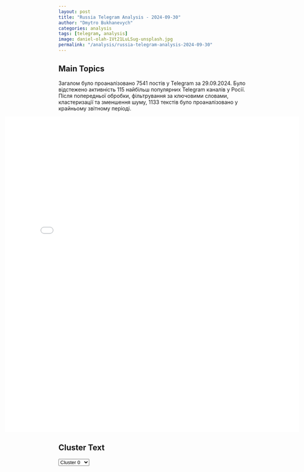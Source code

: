 ```yaml
---
layout: post
title: "Russia Telegram Analysis - 2024-09-30"
author: "Dmytro Bukhanevych"
categories: analysis
tags: [telegram, analysis]
image: daniel-olah-1Vt21LuLSug-unsplash.jpg
permalink: "/analysis/russia-telegram-analysis-2024-09-30"
---
```


<style>
    /* Adjusting iframe-container styles */
    .wide-iframe-container {
        width: calc(100% + 30vw);  /* Extending the width */
        margin-left: -15vw;       /* Negative margin to push to the left */
        overflow: hidden;         /* In case the iframe content spills over */
    }

    .wide-iframe-container iframe {
        width: 100%;  /* Making the iframe take the full width of its container */
        border: none; /* Removing any borders from the iframe */
    }

    /* Toggle mechanism */
    .hidden {
        display: none;
    }
    
    .show-content-target:checked + .show-content {
        display: block;
    }
</style>

<h2>Main Topics</h2>
<p>Загалом було проаналізовано 7541 постів у Telegram за 29.09.2024. Було відстежено активність 115 найбільш популярних Telegram каналів у Росії. Після попередньої обробки, фільтрування за ключовими словами, кластеризації та зменшення шуму, 1133 текстів було проаналізовано у крайньому звітному періоді.</p>
<!-- Embedding Main Plotly Visualization -->
<div class="wide-iframe-container">
    <iframe src="{{site.baseurl}}/visualizations/2024-09-30/fig_topics_time.html" height="850"></iframe>
</div>


<h2>Cluster Text</h2>

<!-- Dropdown to select a cluster -->
<select id="clusterSelector" onchange="displayClusterText()">
<option value="0">Cluster 0</option><option value="1">Cluster 1</option><option value="2">Cluster 2</option><option value="3">Cluster 3</option><option value="4">Cluster 4</option><option value="5">Cluster 5</option><option value="6">Cluster 6</option><option value="7">Cluster 7</option><option value="8">Cluster 8</option><option value="9">Cluster 9</option><option value="10">Cluster 10</option><option value="11">Cluster 11</option><option value="12">Cluster 12</option><option value="13">Cluster 13</option><option value="14">Cluster 14</option><option value="15">Cluster 15</option>
</select>

<!-- Display area for the selected cluster's text -->
<div id="clusterTextDisplay" class="hidden"></div>

<script type="text/javascript">
    var clusterDetails = {"0": "<b>Total Posts:</b> 26<br><b>Date:</b> 2024-09-29 13:37:34+00:00<br><b>Author:</b> tass_agency<br><b>Link:</b> https://t.me/s/tass_agency/275967<br><b>Subscribers:</b> 469327<br><b>Text:</b> \u0422\u0435\u043a\u0441\u0442: \u2757\ufe0f\u0410\u0440\u043c\u0438\u044f \u0418\u0437\u0440\u0430\u0438\u043b\u044f \u0437\u0430\u044f\u0432\u0438\u043b\u0430 \u043e \u043b\u0438\u043a\u0432\u0438\u0434\u0430\u0446\u0438\u0438 \u0432 \u041b\u0438\u0432\u0430\u043d\u0435 \u043e\u0434\u043d\u043e\u0433\u043e \u0438\u0437 \u043b\u0438\u0434\u0435\u0440\u043e\u0432 \"\u0425\u0435\u0437\u0431\u043e\u043b\u043b\u0430\u0445\" \u041d\u0430\u0431\u0438\u043b\u044f \u041a\u0430\u0443\u043a\u0430.", "1": "<b>Total Posts:</b> 75<br><b>Date:</b> 2024-09-29 04:20:50+00:00<br><b>Author:</b> ejdailyru<br><b>Link:</b> https://t.me/s/ejdailyru/269516<br><b>Subscribers:</b> 553701<br><b>Text:</b> \u0422\u0435\u043a\u0441\u0442: \u041f\u0412\u041e \u0443\u043d\u0438\u0447\u0442\u043e\u0436\u0438\u043b\u0430 \u0438 \u043f\u0435\u0440\u0435\u0445\u0432\u0430\u0442\u0438\u043b\u0430 \u043d\u043e\u0447\u044c\u044e 125 \u0443\u043a\u0440\u0430\u0438\u043d\u0441\u043a\u0438\u0445 \u0431\u0435\u0441\u043f\u0438\u043b\u043e\u0442\u043d\u0438\u043a\u043e\u0432, \u0441\u043e\u043e\u0431\u0449\u0430\u0435\u0442 \u041c\u0438\u043d\u043e\u0431\u043e\u0440\u043e\u043d\u044b \u0420\u0424.67 \u0411\u041f\u041b\u0410 \u043f\u0435\u0440\u0435\u0445\u0432\u0430\u0447\u0435\u043d\u044b \u0438 \u0443\u043d\u0438\u0447\u0442\u043e\u0436\u0435\u043d\u044b \u043d\u0430\u0434 \u0442\u0435\u0440\u0440\u0438\u0442\u043e\u0440\u0438\u0435\u0439 \u0412\u043e\u043b\u0433\u043e\u0433\u0440\u0430\u0434\u0441\u043a\u043e\u0439 \u043e\u0431\u043b\u0430\u0441\u0442\u0438, 17 \u2013 \u043d\u0430\u0434 \u0442\u0435\u0440\u0440\u0438\u0442\u043e\u0440\u0438\u0435\u0439 \u0411\u0435\u043b\u0433\u043e\u0440\u043e\u0434\u0441\u043a\u043e\u0439, 17 \u2013 \u043d\u0430\u0434 \u0442\u0435\u0440\u0440\u0438\u0442\u043e\u0440\u0438\u0435\u0439 \u0412\u043e\u0440\u043e\u043d\u0435\u0436\u0441\u043a\u043e\u0439, 18 \u2013 \u043d\u0430\u0434 \u0442\u0435\u0440\u0440\u0438\u0442\u043e\u0440\u0438\u0435\u0439 \u0420\u043e\u0441\u0442\u043e\u0432\u0441\u043a\u043e\u0439 \u043e\u0431\u043b\u0430\u0441\u0442\u0438, \u043f\u043e \u043e\u0434\u043d\u043e\u043c\u0443 \u043d\u0430\u0434 \u0442\u0435\u0440\u0440\u0438\u0442\u043e\u0440\u0438\u044f\u043c\u0438 \u0411\u0440\u044f\u043d\u0441\u043a\u043e\u0439 \u0438 \u041a\u0443\u0440\u0441\u043a\u043e\u0439 \u043e\u0431\u043b\u0430\u0441\u0442\u0435\u0439 \u0438 \u041a\u0440\u0430\u0441\u043d\u043e\u0434\u0430\u0440\u0441\u043a\u043e\u0433\u043e \u043a\u0440\u0430\u044f, 3 \u0411\u041f\u041b\u0410 \u043d\u0430\u0434 \u0430\u043a\u0432\u0430\u0442\u043e\u0440\u0438\u0435\u0439 \u0410\u0437\u043e\u0432\u0441\u043a\u043e\u0433\u043e \u043c\u043e\u0440\u044f. @ejdailyru", "2": "<b>Total Posts:</b> 403<br><b>Date:</b> 2024-09-29 11:59:01+00:00<br><b>Author:</b> rlz_the_kraken<br><b>Link:</b> https://t.me/s/rlz_the_kraken/71148<br><b>Subscribers:</b> 380480<br><b>Text:</b> \u0422\u0435\u043a\u0441\u0442: \ud83d\udd3a \"\u0424\u0430\u043a\u0442\u0438\u0447\u0435\u0441\u043a\u0438, \u043d\u0430\u0448\u0438 \u043a\u0430\u0437\u0430\u043a\u0438 \u043d\u0430\u0445\u043e\u0434\u044f\u0442\u0441\u044f \u0432 \u043e\u043a\u0440\u0443\u0436\u0435\u043d\u0438\u0438\" - \u0443\u043a\u0440\u0430\u0438\u043d\u0441\u043a\u0438\u0439 \u0431\u043e\u0435\u0432\u0438\u043a \u041c\u0443\u0447\u043d\u043e\u0439 \u0441\u043e\u043e\u0431\u0449\u0430\u0435\u0442, \u0447\u0442\u043e \u0438\u0437 \u0423\u0433\u043b\u0435\u0434\u0430\u0440\u0430 \u0431\u0430\u043d\u0434\u0435\u0440\u043e\u0432\u0446\u044b \u043d\u0435 \u0432\u044b\u0431\u0435\u0440\u0443\u0442\u0441\u044f.\u2796 \u041f\u043e \u0435\u0433\u043e \u0441\u043b\u043e\u0432\u0430\u043c, \u0440\u0443\u0441\u0441\u043a\u0438\u0435 \u0432\u043e\u0439\u0441\u043a\u0430 \u0432\u0437\u044f\u043b\u0438 \u0433\u043e\u0440\u043e\u0434 \u0432 \u043f\u043e\u043b\u0443\u043e\u043a\u0440\u0443\u0436\u0435\u043d\u0438\u0435 \u0438 \u043d\u0430\u043c\u0435\u0440\u0435\u043d\u043d\u043e \u043d\u0435 \u043f\u0435\u0440\u0435\u043a\u0440\u044b\u0432\u0430\u044e\u0442 \u043f\u043e\u0441\u043b\u0435\u0434\u043d\u044e\u044e \u0434\u043e\u0440\u043e\u0433\u0443 (\u043a\u043e\u0442\u043e\u0440\u0430\u044f \u0443\u0436\u0435 \u043d\u0430\u0445\u043e\u0434\u0438\u0442\u0441\u044f \u043f\u043e\u0434 \u043e\u0433\u043d\u0435\u0432\u044b\u043c \u043a\u043e\u043d\u0442\u0440\u043e\u043b\u0435\u043c \u0412\u0421 \u0420\u0424), \u043d\u0430\u043f\u0440\u0430\u0432\u043b\u044f\u044f\u0441\u044c \u043a \u0411\u043e\u0433\u043e\u044f\u0432\u043b\u0435\u043d\u043a\u0435. \u2796 \u0415\u0441\u043b\u0438 \u0443\u0434\u0430\u0441\u0442\u0441\u044f \u0432\u0437\u044f\u0442\u044c \u0411\u043e\u0433\u043e\u044f\u0432\u043b\u0435\u043d\u043a\u0443, \u044d\u0442\u043e \u0441\u043e\u0437\u0434\u0430\u0441\u0442 \u043f\u0440\u043e\u0431\u043b\u0435\u043c\u044b \u0432\u0441\u0435\u043c\u0443 \u041a\u0443\u0440\u0430\u0445\u043e\u0432\u0441\u043a\u043e\u043c\u0443 \u0444\u0440\u043e\u043d\u0442\u0443 \u0412\u0421\u0423.\ud83d\udd3a \u041a\u043e\u043c\u0430\u043d\u0434\u043e\u0432\u0430\u043d\u0438\u0435 \u0412\u0421\u0423 \u0441\u043d\u044f\u043b\u043e \u043a\u043e\u043c\u0431\u0440\u0438\u0433\u0430 72-\u0439 \u0431\u0440\u0438\u0433\u0430\u0434\u044b, \u043e\u0431\u043e\u0440\u043e\u043d\u044f\u0432\u0448\u0435\u0439 \u0423\u0433\u043b\u0435\u0434\u0430\u0440.\u041d\u0430\u0432\u0435\u0440\u043d\u043e\u0435, \u043d\u0435 \u043f\u043e\u043d\u044f\u043b \u0433\u0435\u043d\u0438\u0430\u043b\u044c\u043d\u043e\u0433\u043e \u043f\u043b\u0430\u043d\u0430 \u0417\u0435\u043b\u0435\u043d\u0441\u043a\u043e\u0433\u043e \"\u0441\u0442\u043e\u044f\u0442\u044c \u0434\u043e \u043f\u043e\u0441\u043b\u0435\u0434\u043d\u0435\u0433\u043e \u0443\u043a\u0440\u0430\u0438\u043d\u0446\u0430\".\ud83d\udd3a \u041f\u043e \u043c\u043d\u0435\u043d\u0438\u044e \u0440\u0430\u0437\u043b\u0438\u0447\u043d\u044b\u0445 \u0438\u0441\u0442\u043e\u0447\u043d\u0438\u043a\u043e\u0432, \u0432 \u0431\u043b\u0438\u0436\u0430\u0439\u0448\u0435\u0435 \u0432\u0440\u0435\u043c\u044f \u0443\u0433\u043b\u0435\u0434\u0430\u0440\u0441\u043a\u043e\u043c\u0443 \u0433\u0430\u0440\u043d\u0438\u0437\u043e\u043d\u0443 \u0434\u043e\u043b\u0436\u043d\u043e \u043f\u043e\u0441\u043b\u0435\u0434\u043e\u0432\u0430\u0442\u044c \u043f\u0440\u0435\u0434\u043b\u043e\u0436\u0435\u043d\u0438\u0435 \u0441\u043b\u043e\u0436\u0438\u0442\u044c \u043e\u0440\u0443\u0436\u0438\u0435. \u041e\u0441\u0432\u043e\u0431\u043e\u0436\u0434\u0435\u043d\u0438\u0435 \u0433\u043e\u0440\u043e\u0434\u0430 - \u043b\u0438\u0448\u044c \u0432\u043e\u043f\u0440\u043e\u0441 \u0432\u0440\u0435\u043c\u0435\u043d\u0438, \u0430 \u0435\u0434\u0438\u043d\u0441\u0442\u0432\u0435\u043d\u043d\u044b\u043c \u043f\u0443\u0442\u0451\u043c \u043a \u0441\u043f\u0430\u0441\u0435\u043d\u0438\u044e \u0436\u0438\u0437\u043d\u0435\u0439 \u0443\u043a\u0440\u0430\u0438\u043d\u0441\u043a\u0438\u0445 \u0431\u043e\u0435\u0432\u0438\u043a\u043e\u0432 \u043c\u043e\u0436\u0435\u0442 \u0431\u044b\u0442\u044c \u0442\u043e\u043b\u044c\u043a\u043e \u043f\u043b\u0435\u043d.\u041a\u0440\u0430\u043a\u0435\u043d \u0441\u043b\u0435\u0434\u0438\u0442 \u0437\u0430 \u0445\u043e\u0434\u043e\u043c \u0421\u0412\u041e! \u041f\u043e\u0434\u043f\u0438\u0441\u044b\u0432\u0430\u0439\u0441\u044f!", "3": "<b>Total Posts:</b> 27<br><b>Date:</b> 2024-09-29 15:43:37+00:00<br><b>Author:</b> kontext_channel<br><b>Link:</b> https://t.me/s/kontext_channel/42205<br><b>Subscribers:</b> 926566<br><b>Text:</b> \u0422\u0435\u043a\u0441\u0442: \u0418\u0437\u0440\u0430\u0438\u043b\u044c \u043d\u0430\u043d\u0435\u0441 \u0443\u0434\u0430\u0440\u044b \u043f\u043e \u043d\u0435\u0444\u0442\u044f\u043d\u044b\u043c \u0440\u0435\u0437\u0435\u0440\u0432\u0443\u0430\u0440\u0430\u043c \u0432 \u0419\u0435\u043c\u0435\u043d\u0435\u0410\u0440\u043c\u0438\u044f \u043e\u0431\u043e\u0440\u043e\u043d\u044b \u0418\u0437\u0440\u0430\u0438\u043b\u044f \u043f\u043e\u0434\u0442\u0432\u0435\u0440\u0434\u0438\u043b\u0430, \u0447\u0442\u043e \u043d\u0430\u043d\u0435\u0441\u043b\u0430 \u0430\u0432\u0438\u0430\u0443\u0434\u0430\u0440\u044b \u043f\u043e \u043f\u043e\u0437\u0438\u0446\u0438\u044f\u043c \u0445\u0443\u0441\u0438\u0442\u043e\u0432 \u0432 \u0440\u0430\u0439\u043e\u043d\u0435 \u0433\u043e\u0440\u043e\u0434\u0430 \u0425\u043e\u0434\u0435\u0439\u0434\u0430 \u0438 \u043f\u043e\u0440\u0442\u0430 \u0420\u0430\u0441-\u0418\u0441\u0441\u0430 \u043d\u0430 \u0437\u0430\u043f\u0430\u0434\u0435 \u0419\u0435\u043c\u0435\u043d\u0430. \u0412 \u0430\u0442\u0430\u043a\u0435, \u043f\u043e \u0434\u0430\u043d\u043d\u044b\u043c \u0426\u0410\u0425\u0410\u041b, \u0443\u0447\u0430\u0441\u0442\u0432\u043e\u0432\u0430\u043b\u0438 \u0434\u0435\u0441\u044f\u0442\u043a\u0438 \u0441\u0430\u043c\u043e\u043b\u0435\u0442\u043e\u0432 \u0412\u0412\u0421 \u0418\u0437\u0440\u0430\u0438\u043b\u044f, \u0432\u043a\u043b\u044e\u0447\u0430\u044f \u0438\u0441\u0442\u0440\u0435\u0431\u0438\u0442\u0435\u043b\u0438. \u041f\u043e\u0434 \u0443\u0434\u0430\u0440 \u043f\u043e\u043f\u0430\u043b\u0438 \u044d\u043b\u0435\u043a\u0442\u0440\u043e\u0441\u0442\u0430\u043d\u0446\u0438\u0438 \u0438 \u043f\u043e\u0440\u0442, \u0447\u0435\u0440\u0435\u0437 \u043a\u043e\u0442\u043e\u0440\u044b\u0439 \u0445\u0443\u0441\u0438\u0442\u044b, \u043a\u0430\u043a \u0441\u043e\u043e\u0431\u0449\u0430\u044e\u0442 \u0438\u0437\u0440\u0430\u0438\u043b\u044c\u0441\u043a\u0438\u0435 \u0432\u043e\u0435\u043d\u043d\u044b\u0435, \u043f\u0435\u0440\u0435\u043f\u0440\u0430\u0432\u043b\u044f\u044e\u0442 \u0432 \u0440\u0435\u0433\u0438\u043e\u043d \u0438\u0440\u0430\u043d\u0441\u043a\u043e\u0435 \u043e\u0440\u0443\u0436\u0438\u0435 \u0438 \u0434\u0440\u0443\u0433\u0438\u0435 \u043f\u0440\u0435\u0434\u043c\u0435\u0442\u044b \u0432\u043e\u0435\u043d\u043d\u043e\u0433\u043e \u043d\u0430\u0437\u043d\u0430\u0447\u0435\u043d\u0438\u044f, \u0432\u043a\u043b\u044e\u0447\u0430\u044f \u043d\u0435\u0444\u0442\u044c. \u041f\u043e \u0434\u0430\u043d\u043d\u044b\u043c Al Jazeera, \u0432 \u0440\u0435\u0437\u0443\u043b\u044c\u0442\u0430\u0442\u0435 \u0443\u0434\u0430\u0440\u043e\u0432 \u0437\u0430\u0433\u043e\u0440\u0435\u043b\u0441\u044f \u043e\u0434\u0438\u043d \u0438\u0437 \u043d\u0435\u0444\u0442\u044f\u043d\u044b\u0445 \u0440\u0435\u0437\u0435\u0440\u0432\u0443\u0430\u0440\u043e\u0432 \u0432 \u043f\u043e\u0440\u0442\u043e\u0432\u043e\u043c \u0442\u0435\u0440\u043c\u0438\u043d\u0430\u043b\u0435. \u0412 \u0426\u0410\u0425\u0410\u041b \u043e\u0442\u043c\u0435\u0442\u0438\u043b\u0438, \u0447\u0442\u043e \u0443\u0434\u0430\u0440\u044b \u0431\u044b\u043b\u0438 \u043d\u0430\u043d\u0435\u0441\u0435\u043d\u044b \u0432 \u043e\u0442\u0432\u0435\u0442 \u043d\u0430 \u043d\u0435\u0434\u0430\u0432\u043d\u0438\u0435 \u0430\u0442\u0430\u043a\u0438 \u0445\u0443\u0441\u0438\u0442\u043e\u0432 \u0441 \u043f\u0440\u0438\u043c\u0435\u043d\u0435\u043d\u0438\u0435\u043c \u0431\u0430\u043b\u043b\u0438\u0441\u0442\u0438\u0447\u0435\u0441\u043a\u0438\u0445 \u0440\u0430\u043a\u0435\u0442 \u043f\u043e \u0442\u0435\u0440\u0440\u0438\u0442\u043e\u0440\u0438\u0438 \u0418\u0437\u0440\u0430\u0438\u043b\u044f. \ud83d\udccc\ud83d\udccc \u041d\u0430\u043a\u0430\u043d\u0443\u043d\u0435 \u0445\u0443\u0441\u0438\u0442\u044b \u0437\u0430\u044f\u0432\u0438\u043b\u0438, \u0447\u0442\u043e \u043f\u0440\u043e\u0432\u0435\u043b\u0438 \u00ab\u043e\u043f\u0435\u0440\u0430\u0446\u0438\u044e, \u043d\u0430\u0446\u0435\u043b\u0435\u043d\u043d\u0443\u044e\u00bb \u043d\u0430 \u0430\u044d\u0440\u043e\u043f\u043e\u0440\u0442 \u0411\u0435\u043d-\u0413\u0443\u0440\u0438\u043e\u043d \u0432 \u0422\u0435\u043b\u044c-\u0410\u0432\u0438\u0432\u0435 \u0432\u043e \u0432\u0440\u0435\u043c\u044f \u043f\u0440\u0438\u0431\u044b\u0442\u0438\u044f \u043f\u0440\u0435\u043c\u044c\u0435\u0440-\u043c\u0438\u043d\u0438\u0441\u0442\u0440\u0430 \u0418\u0437\u0440\u0430\u0438\u043b\u044f \u0411\u0438\u043d\u044c\u044f\u043c\u0438\u043d\u0430 \u041d\u0435\u0442\u0430\u043d\u044c\u044f\u0445\u0443. \u041f\u043e\u0437\u0436\u0435 \u0432 \u0426\u0410\u0425\u0410\u041b \u0441\u043e\u043e\u0431\u0449\u0438\u043b\u0438, \u0447\u0442\u043e \u0438\u0437\u0440\u0430\u0438\u043b\u044c\u0441\u043a\u0430\u044f \u0441\u0438\u0441\u0442\u0435\u043c\u0430 \u041f\u0412\u041e \u043f\u0435\u0440\u0435\u0445\u0432\u0430\u0442\u0438\u043b\u0430 \u0432\u044b\u043f\u0443\u0449\u0435\u043d\u043d\u0443\u044e \u0438\u0437 \u0419\u0435\u043c\u0435\u043d\u0430 \u0440\u0430\u043a\u0435\u0442\u0443", "4": "<b>Total Posts:</b> 28<br><b>Date:</b> 2024-09-29 07:34:20+00:00<br><b>Author:</b> tass_agency<br><b>Link:</b> https://t.me/s/tass_agency/275920<br><b>Subscribers:</b> 469327<br><b>Text:</b> \u0422\u0435\u043a\u0441\u0442: \u2757\ufe0f\u041f\u043e\u0436\u0430\u0440\u044b \u0432 \u0412\u043e\u0440\u043e\u043d\u0435\u0436\u0435 \u0438 \u0437\u0430 \u043f\u0440\u0435\u0434\u0435\u043b\u0430\u043c\u0438 \u0433\u043e\u0440\u043e\u0434\u0430, \u0432\u043e\u0437\u043d\u0438\u043a\u0448\u0438\u0435 \u0438\u0437-\u0437\u0430 \u0430\u0442\u0430\u043a\u0438 \u0411\u041f\u041b\u0410, \u043f\u043e\u0442\u0443\u0448\u0435\u043d\u044b, \u0441\u043e\u043e\u0431\u0449\u0438\u043b\u0438 \u0422\u0410\u0421\u0421 \u0432 \u0413\u0423 \u041c\u0427\u0421 \u043f\u043e \u0440\u0435\u0433\u0438\u043e\u043d\u0443.", "5": "<b>Total Posts:</b> 71<br><b>Date:</b> 2024-09-29 01:41:09+00:00<br><b>Author:</b> solovievlive<br><b>Link:</b> https://t.me/s/SolovievLive/284923<br><b>Subscribers:</b> 1331170<br><b>Text:</b> \u0422\u0435\u043a\u0441\u0442: \u2757\ufe0f \u041d\u0435\u0441\u043a\u043e\u043b\u044c\u043a\u043e \u043f\u043e\u0434\u0430\u0432\u043b\u0435\u043d\u043d\u044b\u0445 \u0438 \u0441\u0431\u0438\u0442\u044b\u0445 \u0443\u043a\u0440\u0430\u0438\u043d\u0441\u043a\u0438\u0445 \u0431\u0435\u0441\u043f\u0438\u043b\u043e\u0442\u043d\u0438\u043a\u043e\u0432 \u0443\u043f\u0430\u043b\u043e \u0432 \u0412\u043e\u0440\u043e\u043d\u0435\u0436\u0435 \u0438 \u043f\u0440\u0438\u0433\u043e\u0440\u043e\u0434\u0430\u0445, \u043f\u0440\u0435\u0434\u0432\u0430\u0440\u0438\u0442\u0435\u043b\u044c\u043d\u043e, \u043f\u043e\u0441\u0442\u0440\u0430\u0434\u0430\u0432\u0448\u0438\u0445 \u043d\u0435\u0442, \u0437\u0430\u044f\u0432\u0438\u043b \u0433\u0443\u0431\u0435\u0440\u043d\u0430\u0442\u043e\u0440 \u0440\u0435\u0433\u0438\u043e\u043d\u0430.\u0412 \u0440\u0435\u0437\u0443\u043b\u044c\u0442\u0430\u0442\u0435 \u043f\u0430\u0434\u0435\u043d\u0438\u044f \u043e\u0434\u043d\u043e\u0433\u043e \u0438\u0437 \u0411\u041f\u041b\u0410 \u043d\u0430 \u041c\u043e\u0441\u043a\u043e\u0432\u0441\u043a\u043e\u043c \u043f\u0440\u043e\u0441\u043f\u0435\u043a\u0442\u0435 \u0437\u0430\u0433\u043e\u0440\u0435\u043b\u0441\u044f \u0436\u0438\u043b\u043e\u0439 \u043a\u043e\u043c\u043f\u043b\u0435\u043a\u0441. \u041f\u043e\u0436\u0430\u0440 \u0443\u0436\u0435 \u043b\u043e\u043a\u0430\u043b\u0438\u0437\u043e\u0432\u0430\u043d. \u0422\u0430\u043a\u0436\u0435 \u0437\u0430\u0444\u0438\u043a\u0441\u0438\u0440\u043e\u0432\u0430\u043d\u043e \u0432\u043e\u0437\u0433\u043e\u0440\u0430\u043d\u0438\u0435 \u0432 \u0436\u0438\u043b\u043e\u0439 \u0437\u0430\u0441\u0442\u0440\u043e\u0439\u043a\u0435 \u043d\u0430 \u043b\u0435\u0432\u043e\u043c \u0431\u0435\u0440\u0435\u0433\u0443 \u0433\u043e\u0440\u043e\u0434\u0430. \u0415\u0449\u0451 \u043d\u0435\u0441\u043a\u043e\u043b\u044c\u043a\u043e \u0411\u041f\u041b\u0410 \u0433\u043e\u0440\u044f\u0442 \u043d\u0430 \u0437\u0435\u043c\u043b\u0435 \u043d\u0430 \u043e\u043a\u0440\u0430\u0438\u043d\u0430\u0445 \u0412\u043e\u0440\u043e\u043d\u0435\u0436\u0430 \u0438 \u0437\u0430 \u0435\u0433\u043e \u043f\u0440\u0435\u0434\u0435\u043b\u0430\u043c\u0438. \u041f\u043e \u043f\u0440\u0435\u0434\u0432\u0430\u0440\u0438\u0442\u0435\u043b\u044c\u043d\u043e\u0439 \u0438\u043d\u0444\u043e\u0440\u043c\u0430\u0446\u0438\u0438, \u043f\u043e\u0432\u0440\u0435\u0436\u0434\u0435\u043d\u0430 \u043a\u0440\u044b\u0448\u0430 \u043e\u0434\u043d\u043e\u0433\u043e \u0434\u043e\u043c\u0430.", "6": "<b>Total Posts:</b> 112<br><b>Date:</b> 2024-09-29 21:55:06+00:00<br><b>Author:</b> ukraina_ru<br><b>Link:</b> https://t.me/s/ukraina_ru/218502<br><b>Subscribers:</b> 469125<br><b>Text:</b> \u0422\u0435\u043a\u0441\u0442: \ud83c\uddf7\ud83c\uddfa\ud83c\uddfa\ud83c\udde6 \u0425\u0440\u043e\u043d\u0438\u043a\u0430 \u0441\u043f\u0435\u0446\u0438\u0430\u043b\u044c\u043d\u043e\u0439 \u0432\u043e\u0435\u043d\u043d\u043e\u0439 \u043e\u043f\u0435\u0440\u0430\u0446\u0438\u0438\u0437\u0430 28-29 \u0441\u0435\u043d\u0442\u044f\u0431\u0440\u044f 2024 \u0433\u043e\u0434\u0430\u0420\u043e\u0441\u0441\u0438\u0439\u0441\u043a\u0438\u0435 \u0432\u043e\u0439\u0441\u043a\u0430 \u043f\u043e\u0440\u0430\u0437\u0438\u043b\u0438 \u0438\u043d\u0444\u0440\u0430\u0441\u0442\u0440\u0443\u043a\u0442\u0443\u0440\u0443 \u0412\u0421\u0423 \u0432 \u043d\u0435\u0441\u043a\u043e\u043b\u044c\u043a\u0438\u0445 \u0440\u0435\u0433\u0438\u043e\u043d\u0430\u0445 \u0442.\u043d. \u0423\u043a\u0440\u0430\u0438\u043d\u044b \u0438 \u043d\u0430 \u043e\u043a\u043a\u0443\u043f\u0438\u0440\u043e\u0432\u0430\u043d\u043d\u044b\u0445 \u0442\u0435\u0440\u0440\u0438\u0442\u043e\u0440\u0438\u044f\u0445 \u0420\u043e\u0441\u0441\u0438\u0438. \u0412 \u0417\u0430\u043f\u043e\u0440\u043e\u0436\u044c\u0435 \u043f\u043e\u0434 \u0443\u0434\u0430\u0440 \u0432\u043d\u043e\u0432\u044c \u043f\u043e\u043f\u0430\u043b\u043e \u043f\u0440\u0435\u0434\u043f\u0440\u0438\u044f\u0442\u0438\u0435 \u00ab\u041c\u043e\u0442\u043e\u0440 \u0421\u0438\u0447\u00bb. \u0423\u043a\u0440\u0430\u0438\u043d\u0441\u043a\u0438\u0435 \u0444\u043e\u0440\u043c\u0438\u0440\u043e\u0432\u0430\u043d\u0438\u044f \u043e\u0441\u0443\u0449\u0435\u0441\u0442\u0432\u0438\u043b\u0438 \u043c\u0430\u0441\u0441\u0438\u0440\u043e\u0432\u0430\u043d\u043d\u044b\u0439 \u043d\u0430\u043b\u0435\u0442 \u0411\u041b\u0410, \u0437\u0430\u0442\u0440\u043e\u043d\u0443\u0432\u0448\u0438\u0439 \u0441\u0435\u043c\u044c \u0440\u043e\u0441\u0441\u0438\u0439\u0441\u043a\u0438\u0445 \u0440\u0435\u0433\u0438\u043e\u043d\u043e\u0432. \u0421\u0440\u0435\u0434\u0441\u0442\u0432\u0430 \u041f\u0412\u041e \u043f\u0435\u0440\u0435\u0445\u0432\u0430\u0442\u0438\u043b\u0438 125 \u0431\u0435\u0441\u043f\u0438\u043b\u043e\u0442\u043d\u0438\u043a\u043e\u0432, \u043e\u0431\u043e\u0448\u043b\u043e\u0441\u044c \u0431\u0435\u0437 \u043f\u043e\u0441\u0442\u0440\u0430\u0434\u0430\u0432\u0448\u0438\u0445. \u041d\u0430 \u041a\u0443\u0440\u0441\u043a\u043e\u043c \u043d\u0430\u043f\u0440\u0430\u0432\u043b\u0435\u043d\u0438\u0438 \u0443\u043a\u0440\u0430\u0438\u043d\u0441\u043a\u0438\u0435 \u0444\u043e\u0440\u043c\u0438\u0440\u043e\u0432\u0430\u043d\u0438\u044f \u043d\u0435 \u043e\u0441\u0442\u0430\u0432\u043b\u044f\u044e\u0442 \u043f\u043e\u043f\u044b\u0442\u043e\u043a \u0432\u044b\u0431\u0438\u0442\u044c \u0412\u0421 \u0420\u0424 \u0438\u0437 \u0412\u0435\u0441\u0435\u043b\u043e\u0433\u043e, \u0442\u0430\u043a\u0436\u0435 \u043e\u0442\u043c\u0435\u0447\u0435\u043d\u044b \u0431\u043e\u0438 \u0432 \u0421\u0443\u0434\u0436\u0430\u043d\u0441\u043a\u043e\u043c \u0440\u0430\u0439\u043e\u043d\u0435. \u041d\u0430 \u041b\u0438\u043c\u0430\u043d\u0441\u043a\u043e\u043c \u043d\u0430\u043f\u0440\u0430\u0432\u043b\u0435\u043d\u0438\u0438 \u0440\u043e\u0441\u0441\u0438\u0439\u0441\u043a\u0438\u0435 \u0432\u043e\u0439\u0441\u043a\u0430 \u043e\u0441\u0432\u043e\u0431\u043e\u0434\u0438\u043b\u0438 \u041c\u0430\u043a\u0435\u0435\u0432\u043a\u0443 \u0438 \u0432\u044b\u0431\u0438\u043b\u0438 \u043f\u0440\u043e\u0442\u0438\u0432\u043d\u0438\u043a\u0430 \u0438\u0437 \u043e\u043a\u0440\u0435\u0441\u0442\u043d\u044b\u0445 \u043b\u0435\u0441\u043e\u043f\u043e\u043b\u043e\u0441. \u042e\u0436\u043d\u0435\u0435 \u0438\u0434\u0443\u0442 \u0431\u043e\u0438 \u0432 \u0440\u0430\u0439\u043e\u043d\u0435 \u041d\u0435\u0432\u0441\u043a\u043e\u0433\u043e. \u041d\u0430 \u041f\u043e\u043a\u0440\u043e\u0432\u0441\u043a\u043e\u043c \u043d\u0430\u043f\u0440\u0430\u0432\u043b\u0435\u043d\u0438\u0438 \u0440\u043e\u0441\u0441\u0438\u0439\u0441\u043a\u0438\u0435 \u0432\u043e\u0439\u0441\u043a\u0430 \u0432\u044b\u0431\u0438\u043b\u0438 \u043f\u0440\u043e\u0442\u0438\u0432\u043d\u0438\u043a\u0430 \u0441 \u0434\u0432\u0443\u0445 \u043e\u043f\u043e\u0440\u043d\u044b\u0445 \u043f\u0443\u043d\u043a\u0442\u043e\u0432 \u043a \u0441\u0435\u0432\u0435\u0440\u0443 \u043e\u0442 \u0413\u0440\u043e\u0434\u043e\u0432\u043a\u0438, \u0444\u0430\u043a\u0442\u0438\u0447\u0435\u0441\u043a\u0438 \u043f\u0440\u043e\u043b\u043e\u043c\u0438\u0432 \u0440\u0430\u0441\u043f\u043e\u043b\u043e\u0436\u0435\u043d\u043d\u0443\u044e \u0437\u0434\u0435\u0441\u044c \u043b\u0438\u043d\u0438\u044e \u043e\u0431\u043e\u0440\u043e\u043d\u044b \u0412\u0421\u0423. \u0422\u0430\u043a\u0436\u0435 \u0412\u0421 \u0420\u0424, \u043f\u043e \u043d\u0435\u043a\u043e\u0442\u043e\u0440\u044b\u043c \u0434\u0430\u043d\u043d\u044b\u043c, \u0443\u0441\u0442\u0430\u043d\u043e\u0432\u0438\u043b\u0438 \u043a\u043e\u043d\u0442\u0440\u043e\u043b\u044c \u043d\u0430\u0434 \u0442\u0435\u0440\u0440\u0438\u043a\u043e\u043d\u043e\u043c \u0448\u0430\u0445\u0442\u044b \u00ab\u041d\u043e\u0432\u043e\u0433\u0440\u043e\u0434\u043e\u0432\u0441\u043a\u0430\u044f\u00bb \u21162. \u041d\u0430 \u0414\u043e\u043d\u0435\u0446\u043a\u043e\u043c \u043d\u0430\u043f\u0440\u0430\u0432\u043b\u0435\u043d\u0438\u0438 \u0440\u043e\u0441\u0441\u0438\u0439\u0441\u043a\u0438\u0435 \u0432\u043e\u0439\u0441\u043a\u0430 \u0432\u044b\u0431\u0438\u043b\u0438 \u0412\u0421\u0423 \u0441 \u043d\u0435\u0441\u043a\u043e\u043b\u044c\u043a\u0438\u0445 \u043f\u043e\u0437\u0438\u0446\u0438\u0439 \u043d\u0430 \u0432\u043e\u0441\u0442\u043e\u0447\u043d\u044b\u0445 \u043f\u043e\u0434\u0441\u0442\u0443\u043f\u0430\u0445 \u043a \u0426\u0443\u043a\u0443\u0440\u0438\u043d\u043e \u0438 \u043e\u0432\u043b\u0430\u0434\u0435\u043b\u0438 \u043e\u043a\u0440\u0443\u0436\u043d\u044b\u043c \u043e\u043f\u043e\u0440\u043d\u044b\u043c \u043f\u0443\u043d\u043a\u0442\u043e\u043c \u043a \u0441\u0435\u0432\u0435\u0440\u0443 \u043e\u0442 \u0413\u043e\u0440\u043d\u044f\u043a\u0430. \u0412\u043c\u0435\u0441\u0442\u0435 \u0441 \u0442\u0435\u043c \u043f\u043e\u044f\u0432\u0438\u043b\u0430\u0441\u044c \u0438\u043d\u0444\u043e\u0440\u043c\u0430\u0446\u0438\u044f \u043e \u0437\u0430\u0447\u0438\u0441\u0442\u043a\u0435 \u0412\u0421 \u0420\u0424 \u00ab\u043a\u0430\u0440\u043c\u0430\u043d\u0430\u00bb \u0432 \u0440\u0430\u0439\u043e\u043d\u0435 \u041d\u0435\u0432\u0435\u043b\u044c\u0441\u043a\u043e\u0433\u043e. \u041d\u0430 \u042e\u0436\u043d\u043e\u0434\u043e\u043d\u0435\u0446\u043a\u043e\u043c \u043d\u0430\u043f\u0440\u0430\u0432\u043b\u0435\u043d\u0438\u0438 \u0440\u043e\u0441\u0441\u0438\u0439\u0441\u043a\u0438\u0435 \u0432\u043e\u0439\u0441\u043a\u0430 \u043d\u0430\u0441\u0442\u0443\u043f\u0430\u044e\u0442 \u0432 \u0440\u0430\u0439\u043e\u043d\u0435 \u041a\u0430\u0442\u0435\u0440\u0438\u043d\u043e\u0432\u043a\u0438. \u042e\u0436\u043d\u0435\u0435 \u043f\u0440\u043e\u0434\u043e\u043b\u0436\u0430\u0435\u0442\u0441\u044f \u0448\u0442\u0443\u0440\u043c \u0423\u0433\u043b\u0435\u0434\u0430\u0440\u0430, \u0432\u043e\u043a\u0440\u0443\u0433 \u0443\u043a\u0440\u0430\u0438\u043d\u0441\u043a\u0438\u0445 \u0444\u043e\u0440\u043c\u0438\u0440\u043e\u0432\u0430\u043d\u0438\u0439 \u0432 \u0433\u043e\u0440\u043e\u0434\u0435 \u043f\u043e\u0441\u0442\u0435\u043f\u0435\u043d\u043d\u043e \u0441\u0436\u0438\u043c\u0430\u0435\u0442\u0441\u044f \u043f\u043e\u043b\u0443\u043a\u043e\u043b\u044c\u0446\u043e \u0440\u043e\u0441\u0441\u0438\u0439\u0441\u043a\u0438\u0445 \u0432\u043e\u0439\u0441\u043a.", "7": "<b>Total Posts:</b> 22<br><b>Date:</b> 2024-09-29 13:16:08+00:00<br><b>Author:</b> voina_zhest_novosty_video<br><b>Link:</b> https://t.me/s/Voina_zhest_novosty_video/18790<br><b>Subscribers:</b> 416855<br><b>Text:</b> \u0422\u0435\u043a\u0441\u0442: \u041a\u043e\u0440\u0440\u0435\u043a\u0442\u0438\u0440\u043e\u0432\u043a\u0438 \u0432 \"\u044f\u0434\u0435\u0440\u043d\u0443\u044e \u0434\u043e\u043a\u0442\u0440\u0438\u043d\u0443\" \u043f\u043e\u0434\u0433\u043e\u0442\u043e\u0432\u043b\u0435\u043d\u044b, \u0441\u0435\u0439\u0447\u0430\u0441 \u043e\u043d\u0438 \u0431\u0443\u0434\u0443\u0442 \u043e\u0444\u043e\u0440\u043c\u043b\u044f\u0442\u044c\u0441\u044f, \u2014 \u0437\u0430\u044f\u0432\u0438\u043b \u041f\u0435\u0441\u043a\u043e\u0432\u0422\u0440\u0435\u0437\u0432\u044b\u0435 \u0433\u043e\u043b\u043e\u0432\u044b\" \u043d\u0430 \u0417\u0430\u043f\u0430\u0434\u0435 \u0441\u043b\u044b\u0448\u0430\u043b\u0438 \u0441\u0438\u0433\u043d\u0430\u043b\u044b \u0420\u0424, \u043d\u043e \"\u043e\u0433\u043e\u043b\u0442\u0435\u043b\u044b\u0435 \u0433\u043e\u043b\u043e\u0432\u044b\" \u043f\u0440\u043e\u0434\u043e\u043b\u0436\u0430\u043b\u0438 \u0441\u0432\u043e\u044e \u043f\u043e\u043b\u0438\u0442\u0438\u043a\u0443, \u043f\u043e\u0442\u0440\u0435\u0431\u043e\u0432\u0430\u043b\u0430\u0441\u044c \u043a\u043e\u0440\u0440\u0435\u043a\u0442\u0438\u0440\u043e\u0432\u043a\u0430 \u044f\u0434\u0435\u0440\u043d\u043e\u0439 \u0434\u043e\u043a\u0442\u0440\u0438\u043d\u044b, \u0437\u0430\u044f\u0432\u0438\u043b \u041f\u0435\u0441\u043a\u043e\u0432.\ud83d\udce2 \u0422\u041e\u041f\u041e\u0420 18+", "8": "<b>Total Posts:</b> 18<br><b>Date:</b> 2024-09-29 06:04:57+00:00<br><b>Author:</b> solovievlive<br><b>Link:</b> https://t.me/s/SolovievLive/284955<br><b>Subscribers:</b> 1331170<br><b>Text:</b> \u0422\u0435\u043a\u0441\u0442: \u2757\ufe0f \u0413\u043e\u0441\u0434\u0443\u043c\u0430 \u0440\u0430\u0441\u0441\u043c\u043e\u0442\u0440\u0438\u0442 \u043f\u044f\u0442\u044c \u0437\u0430\u043a\u043e\u043d\u043e\u043f\u0440\u043e\u0435\u043a\u0442\u043e\u0432 \u043e \u043c\u0438\u0433\u0440\u0430\u0446\u0438\u043e\u043d\u043d\u043e\u0439 \u043f\u043e\u043b\u0438\u0442\u0438\u043a\u0435, \u0441\u043e\u043e\u0431\u0449\u0438\u043b \u0441\u043f\u0438\u043a\u0435\u0440 \u0413\u0414 \u0420\u0424 \u0412\u044f\u0447\u0435\u0441\u043b\u0430\u0432 \u0412\u043e\u043b\u043e\u0434\u0438\u043d. \u0417\u0430\u043a\u043e\u043d\u043e\u043f\u0440\u043e\u0435\u043a\u0442\u044b \u0432\u043a\u043b\u044e\u0447\u0430\u044e\u0442 \u0432 \u0441\u0435\u0431\u044f:\ud83d\udfe4\u041f\u0440\u0438\u0437\u043d\u0430\u043d\u0438\u0435 \u043e\u0442\u044f\u0433\u0447\u0430\u044e\u0449\u0438\u043c \u043d\u0430\u043a\u0430\u0437\u0430\u043d\u0438\u0435 \u043e\u0431\u0441\u0442\u043e\u044f\u0442\u0435\u043b\u044c\u0441\u0442\u0432\u0430 \u0441\u043e\u0432\u0435\u0440\u0448\u0435\u043d\u0438\u044f \u043f\u0440\u0435\u0441\u0442\u0443\u043f\u043b\u0435\u043d\u0438\u044f \u043b\u0438\u0446\u043e\u043c, \u043d\u0435\u0437\u0430\u043a\u043e\u043d\u043d\u043e \u043d\u0430\u0445\u043e\u0434\u044f\u0449\u0438\u043c\u0441\u044f \u0432 \u0420\u0424;\ud83d\udfe4\u041e\u0442\u043d\u0435\u0441\u0435\u043d\u0438\u0435 \u043e\u0440\u0433\u0430\u043d\u0438\u0437\u0430\u0446\u0438\u0438 \u043d\u0435\u0437\u0430\u043a\u043e\u043d\u043d\u043e\u0439 \u043c\u0438\u0433\u0440\u0430\u0446\u0438\u0438 \u043a \u043e\u0441\u043e\u0431\u043e \u0442\u044f\u0436\u043a\u0438\u043c \u043f\u0440\u0435\u0441\u0442\u0443\u043f\u043b\u0435\u043d\u0438\u044f\u043c;\ud83d\udfe4\u0423\u0441\u0442\u0430\u043d\u043e\u0432\u043b\u0435\u043d\u0438\u0435 \u043c\u0435\u0440\u044b \u043f\u043e\u0432\u044b\u0448\u0435\u043d\u043d\u043e\u0439 \u043e\u0442\u0432\u0435\u0442\u0441\u0442\u0432\u0435\u043d\u043d\u043e\u0441\u0442\u0438 \u0437\u0430 \u043f\u043e\u0434\u0434\u0435\u043b\u043a\u0443, \u0438\u0437\u0433\u043e\u0442\u043e\u0432\u043b\u0435\u043d\u0438\u0435 \u0438\u043b\u0438 \u043e\u0431\u043e\u0440\u043e\u0442 \u043f\u043e\u0434\u0434\u0435\u043b\u044c\u043d\u044b\u0445 \u0434\u043e\u043a\u0443\u043c\u0435\u043d\u0442\u043e\u0432;\ud83d\udfe4\u041f\u0440\u0435\u0434\u043b\u0430\u0433\u0430\u0435\u0442\u0441\u044f \u0432\u0432\u0435\u0441\u0442\u0438 \u0432\u043d\u0435\u0441\u0443\u0434\u0435\u0431\u043d\u0443\u044e \u0431\u043b\u043e\u043a\u0438\u0440\u043e\u0432\u043a\u0443 \u0438\u043d\u0442\u0435\u0440\u043d\u0435\u0442-\u0440\u0435\u0441\u0443\u0440\u0441\u043e\u0432, \u0432 \u043a\u043e\u0442\u043e\u0440\u044b\u0445 \u0441\u043e\u0434\u0435\u0440\u0436\u0430\u0442\u0441\u044f \u043f\u0440\u0435\u0434\u043b\u043e\u0436\u0435\u043d\u0438\u044f \u043e \u043d\u0435\u0437\u0430\u043a\u043e\u043d\u043d\u044b\u0445 \u0443\u0441\u043b\u0443\u0433\u0430\u0445 \u0434\u043b\u044f \u043c\u0438\u0433\u0440\u0430\u043d\u0442\u043e\u0432.\u270d \u041f\u043e\u0434\u043f\u0438\u0441\u044b\u0432\u0430\u0439\u0441\u044f \u043d\u0430 \u0421\u043e\u043b\u043e\u0432\u044c\u0451\u0432\u0430!", "9": "<b>Total Posts:</b> 24<br><b>Date:</b> 2024-09-29 12:50:32+00:00<br><b>Author:</b> dimsmirnov175<br><b>Link:</b> https://t.me/s/dimsmirnov175/80553<br><b>Subscribers:</b> 343869<br><b>Text:</b> \u0422\u0435\u043a\u0441\u0442: \u00ab\u0423\u043a\u0440\u0430\u0438\u043d\u0430, \u043f\u043e\u0441\u043b\u0435\u0434\u043d\u0438\u0439 \u0430\u043a\u0442\u00bb: \u0417\u0430\u043f\u0430\u0434\u043d\u044b\u0435 \u0436\u0443\u0440\u043d\u0430\u043b\u044b \u0443\u0436\u0435 \u0441\u0442\u0430\u0432\u044f\u0442 \u043f\u0435\u0440\u0435\u0434 \u0441\u0432\u043e\u0438\u043c \u0447\u0438\u0442\u0430\u0442\u0435\u043b\u0435\u043c \u043d\u0435\u043f\u0440\u043e\u0441\u0442\u044b\u0435 \u0432\u043e\u043f\u0440\u043e\u0441\u044b - \u043d\u0430\u043f\u0440\u0438\u043c\u0435\u0440, \u043d\u0435 \u0432\u0438\u043d\u043e\u0432\u0430\u0442 \u043b\u0438 \u044d\u0442\u043e\u0442 \u0447\u0435\u043b\u043e\u0432\u0435\u043a \u0441 \u043e\u0431\u043b\u043e\u0436\u043a\u0438 \u0432 \u043f\u0440\u043e\u0438\u0441\u0445\u043e\u0434\u044f\u0449\u0435\u0439 \u043a\u0430\u0442\u0430\u0441\u0442\u0440\u043e\u0444\u0435. \u00ab\u041c\u0438\u043b\u043b\u0438\u043e\u043d \u0447\u0435\u043b\u043e\u0432\u0435\u043a \u0443\u0431\u0438\u0442\u044b, \u0440\u0430\u043d\u0435\u043d\u044b \u0438\u043b\u0438 \u043f\u0440\u043e\u043f\u0430\u043b\u0438 \u0431\u0435\u0437 \u0432\u0435\u0441\u0442\u0438. \u0421\u043e\u0442\u043d\u0438 \u0442\u044b\u0441\u044f\u0447 \u043e\u0442\u0447\u0430\u044f\u0432\u0448\u0438\u0445\u0441\u044f \u0434\u0435\u0437\u0435\u0440\u0442\u0438\u0440\u043e\u0432. \u0417\u0435\u043b\u0435\u043d\u0441\u043a\u0438\u0439 \u0438 \u0435\u0433\u043e \u0432\u043e\u0435\u043d\u043d\u044b\u0435 \u043f\u0440\u0438\u0437\u044b\u0432\u0430\u044e\u0442 \u043a \u043e\u043a\u043e\u043d\u0447\u0430\u0442\u0435\u043b\u044c\u043d\u043e\u0439 \u044d\u0441\u043a\u0430\u043b\u0430\u0446\u0438\u0438. \u0412\u0441\u044f \u043f\u0440\u0435\u0434\u044b\u0441\u0442\u043e\u0440\u0438\u044f, \u0446\u0438\u0444\u0440\u044b, \u043f\u0440\u043e\u0433\u043d\u043e\u0437\u044b \u0432\u043e\u0439\u043d\u044b, \u043a\u043e\u0442\u043e\u0440\u0430\u044f \u043f\u0440\u0438\u0431\u043b\u0438\u0436\u0430\u0435\u0442\u0441\u044f \u043a \u043e\u0442\u043c\u0435\u0442\u043a\u0435 \u0432 1000 \u0434\u043d\u0435\u0439. \u041d\u0430 \u043a\u043e\u0442\u043e\u0440\u0443\u044e \u0415\u0432\u0440\u043e\u043f\u0430 \u0442\u0440\u0430\u0442\u0438\u0442 \u0431\u043e\u043b\u044c\u0448\u0435, \u0447\u0435\u043c \u0421\u0428\u0410\u00bb", "10": "<b>Total Posts:</b> 47<br><b>Date:</b> 2024-09-29 07:12:03+00:00<br><b>Author:</b> sheyhtamir1974<br><b>Link:</b> https://t.me/s/sheyhtamir1974/101700<br><b>Subscribers:</b> 470302<br><b>Text:</b> \u0422\u0435\u043a\u0441\u0442: The Washington Post: \u0412\u0430\u0448\u0438\u043d\u0433\u0442\u043e\u043d\u0441\u043a\u0430\u044f \u0430\u0434\u043c\u0438\u043d\u0438\u0441\u0442\u0440\u0430\u0446\u0438\u044f \u0440\u0435\u043a\u043e\u043c\u0435\u043d\u0434\u0443\u0435\u0442 \u0418\u0437\u0440\u0430\u0438\u043b\u044e \u043d\u0435 \u043f\u0440\u043e\u0432\u043e\u0434\u0438\u0442\u044c \u043d\u0430\u0437\u0435\u043c\u043d\u0443\u044e \u043e\u043f\u0435\u0440\u0430\u0446\u0438\u044e \u0432 \u041b\u0438\u0432\u0430\u043d\u0435, \u0441\u0438\u043b\u044b \u0421\u0428\u0410 \u0432 \u0440\u0435\u0433\u0438\u043e\u043d\u0435 \u0433\u043e\u0442\u043e\u0432\u044f\u0442\u0441\u044f \u043a \u0432\u043e\u0437\u043c\u043e\u0436\u043d\u043e\u043c\u0443 \u043e\u0442\u0432\u0435\u0442\u0443 \u0418\u0440\u0430\u043d\u0430 \u043d\u0430 \u0443\u0431\u0438\u0439\u0441\u0442\u0432\u043e \u0433\u0435\u043d\u0435\u0440\u0430\u043b\u044c\u043d\u043e\u0433\u043e \u0441\u0435\u043a\u0440\u0435\u0442\u0430\u0440\u044f \u0434\u0432\u0438\u0436\u0435\u043d\u0438\u044f \"\u0425\u0435\u0437\u0431\u043e\u043b\u043b\u0430\u0445\" \u0448\u0435\u0439\u0445\u0430 \u0425\u0430\u0441\u0430\u043d\u0430 \u041d\u0430\u0441\u0440\u0443\u043b\u043b\u044b.\u041e\u0431 \u044d\u0442\u043e\u043c \u0433\u0430\u0437\u0435\u0442\u0430 \u0441\u043e\u043e\u0431\u0449\u0438\u043b\u0430 \u0441\u043e \u0441\u0441\u044b\u043b\u043a\u043e\u0439 \u043d\u0430 \u0438\u0441\u0442\u043e\u0447\u043d\u0438\u043a\u0438.\"\u041e\u0434\u0438\u043d \u0438\u0437 \u0441\u043e\u0442\u0440\u0443\u0434\u043d\u0438\u043a\u043e\u0432 \u0430\u0434\u043c\u0438\u043d\u0438\u0441\u0442\u0440\u0430\u0446\u0438\u0438 \u0432\u044b\u0441\u043e\u043a\u043e\u0433\u043e \u0440\u0430\u043d\u0433\u0430 \u0441\u043a\u0430\u0437\u0430\u043b, \u0447\u0442\u043e \u0421\u0428\u0410 \u0433\u043e\u0442\u043e\u0432\u044f\u0442\u0441\u044f \u043a \u0440\u044f\u0434\u0443 \u0432\u043e\u0437\u043c\u043e\u0436\u043d\u044b\u0445 \u043e\u0442\u0432\u0435\u0442\u043d\u044b\u0445 \u0434\u0435\u0439\u0441\u0442\u0432\u0438\u0439, \u0432\u043a\u043b\u044e\u0447\u0430\u044f \u043f\u0440\u044f\u043c\u043e\u0439 \u043e\u0442\u0432\u0435\u0442 \u0441\u043e \u0441\u0442\u043e\u0440\u043e\u043d\u044b \"\u0425\u0435\u0437\u0431\u043e\u043b\u043b\u0430\u0445\", \u0430\u0442\u0430\u043a\u0438 \u043f\u043e\u0434\u043a\u043e\u043d\u0442\u0440\u043e\u043b\u044c\u043d\u044b\u0445 \u0418\u0440\u0430\u043d\u0443 \u0441\u0438\u043b, \u0442\u0430\u043a\u0438\u0445 \u043a\u0430\u043a \u0445\u0443\u0441\u0438\u0442\u044b \u0432 \u0419\u0435\u043c\u0435\u043d\u0435, \u0430\u0442\u0430\u043a\u0438 \u0418\u0440\u0430\u043d\u0430 \u043d\u0430 \u0432\u043e\u0435\u043d\u043d\u044b\u0445 \u0421\u0428\u0410 \u0432 \u0440\u0435\u0433\u0438\u043e\u043d\u0435 \u0438\u043b\u0438 \u043d\u0435\u043f\u043e\u0441\u0440\u0435\u0434\u0441\u0442\u0432\u0435\u043d\u043d\u044b\u0439 \u0440\u0430\u043a\u0435\u0442\u043d\u044b\u0439 \u0443\u0434\u0430\u0440 \u0418\u0440\u0430\u043d\u0430 \u043f\u043e \u0418\u0437\u0440\u0430\u0438\u043b\u044e, - \u043e\u0442\u043c\u0435\u0447\u0430\u0435\u0442\u0441\u044f \u0432 \u043f\u0443\u0431\u043b\u0438\u043a\u0430\u0446\u0438\u0438. - \u041f\u043e \u0441\u043b\u043e\u0432\u0430\u043c \u043e\u0434\u043d\u043e\u0433\u043e \u0438\u0437 \u0447\u0438\u043d\u043e\u0432\u043d\u0438\u043a\u043e\u0432, \u0421\u0428\u0410 \u0445\u043e\u0440\u043e\u0448\u043e \u043f\u043e\u0434\u0433\u043e\u0442\u043e\u0432\u043b\u0435\u043d\u044b \u043a \u0442\u043e\u043c\u0443, \u0447\u0442\u043e\u0431\u044b \u0441\u043f\u0440\u0430\u0432\u0438\u0442\u044c\u0441\u044f \u0441 \u0440\u0430\u0437\u043b\u0438\u0447\u043d\u044b\u043c\u0438 \u0432\u0430\u0440\u0438\u0430\u043d\u0442\u0430\u043c\u0438 \u043e\u0442\u0432\u0435\u0442\u043d\u044b\u0445 \u0434\u0435\u0439\u0441\u0442\u0432\u0438\u0439\".\u0421\u043e\u0442\u0440\u0443\u0434\u043d\u0438\u043a\u0438 \u0432\u0430\u0448\u0438\u043d\u0433\u0442\u043e\u043d\u0441\u043a\u043e\u0439 \u0430\u0434\u043c\u0438\u043d\u0438\u0441\u0442\u0440\u0430\u0446\u0438\u0438 \u043f\u043e\u043b\u0430\u0433\u0430\u044e\u0442, \u0447\u0442\u043e \"\u043f\u0440\u043e\u0432\u0435\u0434\u0435\u043d\u043d\u044b\u0435 \u0418\u0437\u0440\u0430\u0438\u043b\u0435\u043c \u043e\u043f\u0435\u0440\u0430\u0446\u0438\u0438 \u043f\u0440\u0438\u0432\u0435\u043b\u0438 \u043a \u0440\u0430\u0437\u0433\u0440\u043e\u043c\u0443 \"\u0425\u0435\u0437\u0431\u043e\u043b\u043b\u0430\u0445\".\u0418\u0441\u0442\u043e\u0447\u043d\u0438\u043a\u0438 \u0438\u0437\u0434\u0430\u043d\u0438\u044f \u0443\u0442\u043e\u0447\u043d\u0438\u043b\u0438, \u0447\u0442\u043e \"\u0434\u043e\u043b\u0436\u043d\u043e\u0441\u0442\u043d\u044b\u0435 \u043b\u0438\u0446\u0430 \u0421\u0428\u0410 \u043f\u043e-\u043f\u0440\u0435\u0436\u043d\u0435\u043c\u0443 \u0440\u0435\u043a\u043e\u043c\u0435\u043d\u0434\u0443\u044e\u0442 \u0418\u0437\u0440\u0430\u0438\u043b\u044e \u043d\u0435 \u043f\u0440\u043e\u0432\u043e\u0434\u0438\u0442\u044c \u043d\u0430\u0437\u0435\u043c\u043d\u043e\u0435 \u0432\u0442\u043e\u0440\u0436\u0435\u043d\u0438\u0435 \u0432 \u041b\u0438\u0432\u0430\u043d\", \u043f\u043e\u0441\u043a\u043e\u043b\u044c\u043a\u0443 \u044d\u0442\u043e \u0442\u043e\u043b\u044c\u043a\u043e \u0437\u0430\u0442\u0440\u0443\u0434\u043d\u0438\u0442 \u043f\u043e\u043f\u044b\u0442\u043a\u0438 \u0435\u0432\u0440\u0435\u0439\u0441\u043a\u043e\u0433\u043e \u0433\u043e\u0441\u0443\u0434\u0430\u0440\u0441\u0442\u0432\u0430 \u0435\u0449\u0435 \u0431\u043e\u043b\u0435\u0435 \u043e\u0441\u043b\u0430\u0431\u0438\u0442\u044c \"\u0425\u0435\u0437\u0431\u043e\u043b\u043b\u0430\u0445\".", "11": "<b>Total Posts:</b> 16<br><b>Date:</b> 2024-09-29 13:47:27+00:00<br><b>Author:</b> lentachold<br><b>Link:</b> https://t.me/s/lentachold/77516<br><b>Subscribers:</b> 405427<br><b>Text:</b> \u0422\u0435\u043a\u0441\u0442: \u0418\u0437 \u043c\u0430\u0442\u0435\u0440\u0438\u0430\u043b\u043e\u0432 \u043e \u0441\u043c\u0435\u0440\u0442\u0438 \u041d\u0430\u0432\u0430\u043b\u044c\u043d\u043e\u0433\u043e \u0438\u0441\u0447\u0435\u0437\u043b\u0438 \u0443\u043f\u043e\u043c\u0438\u043d\u0430\u043d\u0438\u044f \u043e \u0441\u0443\u0434\u043e\u0440\u043e\u0433\u0430\u0445, \u0431\u043e\u043b\u044f\u0445 \u0432 \u0436\u0438\u0432\u043e\u0442\u0435 \u0438 \u0440\u0432\u043e\u0442\u0435. \u0412 The Insider \u0443\u0442\u0432\u0435\u0440\u0436\u0434\u0430\u044e\u0442, \u0447\u0442\u043e \u043f\u043e\u043b\u0438\u0442\u0438\u043a \u0431\u044b\u043b \u043e\u0442\u0440\u0430\u0432\u043b\u0435\u043d. \u0412 \u0440\u0430\u0441\u043f\u043e\u0440\u044f\u0436\u0435\u043d\u0438\u0438 \u0438\u0437\u0434\u0430\u043d\u0438\u044f \u043e\u043a\u0430\u0437\u0430\u043b\u0438\u0441\u044c \u0434\u0432\u0435 \u0432\u0435\u0440\u0441\u0438\u0438 \u043f\u043e\u0441\u0442\u0430\u043d\u043e\u0432\u043b\u0435\u043d\u0438\u044f \u043e\u0431 \u043e\u0442\u043a\u0430\u0437\u0435 \u0432 \u0432\u043e\u0437\u0431\u0443\u0436\u0434\u0435\u043d\u0438\u0438 \u0443\u0433\u043e\u043b\u043e\u0432\u043d\u043e\u0433\u043e \u0434\u0435\u043b\u0430. \u0412 \u0431\u043e\u043b\u0435\u0435 \u0440\u0430\u043d\u043d\u0435\u0439 \u0432\u0435\u0440\u0441\u0438\u0438 \u0433\u043e\u0432\u043e\u0440\u0438\u0442\u0441\u044f, \u0447\u0442\u043e 16 \u0444\u0435\u0432\u0440\u0430\u043b\u044f 2024 \u0433\u043e\u0434\u0430 \u041d\u0430\u0432\u0430\u043b\u044c\u043d\u044b\u0439 \u0432\u043e \u0432\u0440\u0435\u043c\u044f \u043f\u0440\u043e\u0433\u0443\u043b\u043a\u0438 \u00ab\u043f\u043e\u0447\u0443\u0432\u0441\u0442\u0432\u043e\u0432\u0430\u043b \u0440\u0435\u0437\u043a\u043e\u0435 \u0443\u0445\u0443\u0434\u0448\u0435\u043d\u0438\u0435 \u0441\u043e\u0441\u0442\u043e\u044f\u043d\u0438\u044f \u0441\u0432\u043e\u0435\u0433\u043e \u0437\u0434\u043e\u0440\u043e\u0432\u044c\u044f\u00bb. \u00ab\u0414\u0430\u043b\u0435\u0435 \u043e\u0441\u0443\u0436\u0434\u0435\u043d\u043d\u044b\u0439 \u041d\u0430\u0432\u0430\u043b\u044c\u043d\u044b\u0439 \u0410.\u0410. \u043b\u0435\u0433 \u043d\u0430 \u043f\u043e\u043b, \u043f\u043e\u0441\u043b\u0435 \u0447\u0435\u0433\u043e \u043d\u0430\u0447\u0430\u043b \u0432\u044b\u0441\u043a\u0430\u0437\u044b\u0432\u0430\u0442\u044c \u0436\u0430\u043b\u043e\u0431\u044b \u043d\u0430 \u0440\u0435\u0437\u043a\u0443\u044e \u0431\u043e\u043b\u044c \u0432 \u043e\u0431\u043b\u0430\u0441\u0442\u0438 \u0436\u0438\u0432\u043e\u0442\u0430, \u0443 \u043d\u0435\u0433\u043e \u043d\u0430\u0447\u0430\u043b\u043e\u0441\u044c \u0440\u0435\u0444\u043b\u0435\u043a\u0442\u043e\u0440\u043d\u043e\u0435 \u0438\u0437\u0432\u0435\u0440\u0436\u0435\u043d\u0438\u0435 \u0441\u043e\u0434\u0435\u0440\u0436\u0438\u043c\u043e\u0433\u043e \u0436\u0435\u043b\u0443\u0434\u043a\u0430, \u043f\u0440\u043e\u044f\u0432\u0438\u043b\u0438\u0441\u044c \u0441\u0443\u0434\u043e\u0440\u043e\u0433\u0438, \u0438 \u043e\u043d \u043f\u043e\u0442\u0435\u0440\u044f\u043b \u0441\u043e\u0437\u043d\u0430\u043d\u0438\u0435, \u043e \u0447\u0435\u043c \u043d\u0435\u0437\u0430\u043c\u0435\u0434\u043b\u0438\u0442\u0435\u043b\u044c\u043d\u043e \u0431\u044b\u043b\u043e \u0441\u043e\u043e\u0431\u0449\u0435\u043d\u043e \u043c\u0435\u0434\u0438\u0446\u0438\u043d\u0441\u043a\u0438\u043c \u0440\u0430\u0431\u043e\u0442\u043d\u0438\u043a\u0430\u043c \u0438\u0441\u043f\u0440\u0430\u0432\u0438\u0442\u0435\u043b\u044c\u043d\u043e\u0433\u043e \u0443\u0447\u0440\u0435\u0436\u0434\u0435\u043d\u0438\u044f\u00bb, \u2014 \u0433\u043e\u0432\u043e\u0440\u0438\u0442\u0441\u044f \u0432 \u043f\u043e\u0441\u0442\u0430\u043d\u043e\u0432\u043b\u0435\u043d\u0438\u0438\u00bb \u0418\u0437 \u0431\u043e\u043b\u0435\u0435 \u043f\u043e\u0437\u0434\u043d\u0435\u0439 \u0432\u0435\u0440\u0441\u0438\u0438 \u0441\u043b\u043e\u0432\u0430 \u043e \u0441\u0443\u0434\u043e\u0440\u043e\u0433\u0430\u0445 \u0438 \u0440\u0432\u043e\u0442\u0435 \u0443\u0431\u0440\u0430\u043b\u0438. \u0422\u0430\u043a\u0436\u0435 \u0432 \u0440\u0430\u0441\u043f\u043e\u0440\u044f\u0436\u0435\u043d\u0438\u0438 The Insider \u043f\u043e\u043b\u0443\u0447\u0438\u043b \u043e\u043f\u0438\u0441\u044c \u00ab\u0438\u0437\u044a\u044f\u0442\u044b\u0445 \u043e\u0431\u044a\u0435\u043a\u0442\u043e\u0432\u00bb, \u0433\u0434\u0435 \u0442\u043e\u0436\u0435 \u0444\u0438\u0433\u0443\u0440\u0438\u0440\u0443\u044e\u0442 \u00ab\u043e\u0431\u0440\u0430\u0437\u0446\u044b \u0440\u0432\u043e\u0442\u043d\u044b\u0445 \u043c\u0430\u0441\u0441\u00bb, \u043a\u043e\u0442\u043e\u0440\u044b\u0435 \u0431\u044b\u043b\u0438 \u043e\u0442\u0434\u0430\u043d\u044b \u043d\u0430 \u044d\u043a\u0441\u043f\u0435\u0440\u0442\u0438\u0437\u0443, \u0445\u043e\u0442\u044f \u043e\u0444\u0438\u0446\u0438\u0430\u043b\u044c\u043d\u043e \u043d\u0435 \u0441\u043e\u043e\u0431\u0449\u0430\u043b\u043e\u0441\u044c \u043d\u0438 \u043e\u0431 \u044d\u043a\u0441\u043f\u0435\u0440\u0442\u0438\u0437\u0435, \u043d\u0438 \u043e \u0440\u0432\u043e\u0442\u0435. \u041f\u043e \u043c\u043d\u0435\u043d\u0438\u044e \u0440\u0435\u0430\u043d\u0438\u043c\u0430\u0442\u043e\u043b\u043e\u0433\u0430 \u0410\u043b\u0435\u043a\u0441\u0430\u043d\u0434\u0440\u0430 \u041f\u043e\u043b\u0443\u043f\u0430\u043d\u0430, \u043b\u0435\u0447\u0438\u0432\u0448\u0435\u0433\u043e \u041d\u0430\u0432\u0430\u043b\u044c\u043d\u043e\u0433\u043e \u0432 \u043e\u043c\u0441\u043a\u043e\u0439 \u0431\u043e\u043b\u044c\u043d\u0438\u0446\u0435 \u043f\u043e\u0441\u043b\u0435 \u043e\u0442\u0440\u0430\u0432\u043b\u0435\u043d\u0438\u044f \u00ab\u041d\u043e\u0432\u0438\u0447\u043a\u043e\u043c\u00bb, \u0443\u043a\u0430\u0437\u0430\u043d\u043d\u044b\u0435 \u0432 \u0434\u043e\u043a\u0443\u043c\u0435\u043d\u0442\u0430\u0445 \u0441\u0438\u043c\u043f\u0442\u043e\u043c\u044b \u043d\u0438\u043a\u0430\u043a \u043d\u0435 \u0441\u0442\u044b\u043a\u0443\u044e\u0442\u0441\u044f \u0441 \u043e\u0444\u0438\u0446\u0438\u0430\u043b\u044c\u043d\u043e\u0439 \u0432\u0435\u0440\u0441\u0438\u0435\u0439 \u0438 \u043c\u043e\u0433\u0443\u0442 \u0443\u043a\u0430\u0437\u044b\u0432\u0430\u0442\u044c \u043d\u0430 \u043e\u0442\u0440\u0430\u0432\u043b\u0435\u043d\u0438\u0435", "12": "<b>Total Posts:</b> 19<br><b>Date:</b> 2024-09-29 11:44:35+00:00<br><b>Author:</b> mig41<br><b>Link:</b> https://t.me/s/mig41/37103<br><b>Subscribers:</b> 510590<br><b>Text:</b> \u0422\u0435\u043a\u0441\u0442: \u0421\u0422\u0420\u0410\u041d\u0410 \u0422\u042b\u0421\u042f\u0427\u0418 \u0414\u0420\u041e\u041d\u041e\u0412\u041a\u0438\u0442\u0430\u0439 \u043e\u0434\u043d\u043e\u043c\u043e\u043c\u0435\u043d\u0442\u043d\u043e \u0437\u0430\u043f\u0443\u0441\u0442\u0438\u043b \u0432 \u043d\u0435\u0431\u043e 7598 \u0434\u0440\u043e\u043d\u043e\u0432 - \u044d\u0442\u043e \u043d\u043e\u0432\u044b\u0439 \u043c\u0438\u0440\u043e\u0432\u043e\u0439 \u0440\u0435\u043a\u043e\u0440\u0434 \u0434\u043b\u044f \u043f\u0440\u043e\u0432\u0435\u0434\u0435\u043d\u0438\u044f \u0441\u0432\u0435\u0442\u043e\u0432\u043e\u0433\u043e \u0448\u043e\u0443.\u041c\u0435\u0440\u043e\u043f\u0440\u0438\u044f\u0442\u0438\u0435 \u043f\u0440\u043e\u0448\u043b\u043e \u0432 \u0433\u043e\u0440\u043e\u0434\u0435 \u0421\u0438\u0430\u043d\u044c.\u0427\u0442\u043e \u0434\u0435\u043b\u0430\u0442\u044c \u0431\u0443\u0434\u0435\u043c? \u0417\u0430\u0432\u0438\u0434\u043e\u0432\u0430\u0442\u044c \u0431\u0443\u0434\u0435\u043c! \u041d\u0443 \u0438 \u043c\u0435\u0447\u0442\u0430\u0442\u044c \u043e \u0441\u043e\u0431\u0441\u0442\u0432\u0435\u043d\u043d\u044b\u0445 \u043f\u0440\u043e\u0438\u0437\u0432\u043e\u0434\u0441\u0442\u0432\u0430\u0445 \u043f\u043e\u043b\u043d\u043e\u0433\u043e \u0446\u0438\u043a\u043b\u0430.\u27a1\ufe0f \u041c\u0418\u0413 \u0420\u043e\u0441\u0441\u0438\u0438: \u0436\u0438\u0432\u0438 \u043f\u0440\u043e\u0433\u0440\u0435\u0441\u0441\u0438\u0432\u043d\u043e, \u0430 \u043d\u0435 \u0430\u0431\u044b \u043a\u0430\u043a. \u041f\u043e\u0434\u043f\u0438\u0441\u0430\u0442\u044c\u0441\u044f", "13": "<b>Total Posts:</b> 15<br><b>Date:</b> 2024-09-29 09:41:12+00:00<br><b>Author:</b> dva_majors<br><b>Link:</b> https://t.me/s/dva_majors/53853<br><b>Subscribers:</b> 1175216<br><b>Text:</b> \u0422\u0435\u043a\u0441\u0442: \ud83d\udca8\ud83c\udf89 \u041b\u0430\u043d\u0446\u0435\u0442 \u0432\u043d\u043e\u0432\u044c \u043d\u0430\u043d\u043e\u0441\u0438\u0442 \u0443\u0434\u0430\u0440 \u043f\u043e \u0443\u043a\u0440\u0430\u0438\u043d\u0441\u043a\u043e\u0439 \u0430\u0440\u0442\u0438\u043b\u043b\u0435\u0440\u0438\u0438! #\u044d\u043a\u0441\u043a\u043b\u044e\u0437\u0438\u0432 \u041e\u0431\u043d\u0430\u0440\u0443\u0436\u0435\u043d\u043d\u043e\u0435 \u043f\u0440\u0438 \u043f\u043e\u043c\u043e\u0449\u0438 \u0442\u0435\u043f\u043b\u043e\u0432\u0438\u0437\u0438\u043e\u043d\u043d\u043e\u0439 \u043a\u0430\u043c\u0435\u0440\u044b \u0440\u0430\u0437\u0432\u0435\u0434\u044b\u0432\u0430\u0442\u0435\u043b\u044c\u043d\u043e\u0433\u043e \u0411\u041f\u041b\u0410 \u0443\u043a\u0440\u0430\u0438\u043d\u0441\u043a\u043e\u0435 \u043e\u0440\u0443\u0434\u0438\u0435 \u043d\u0435\u0437\u0430\u043c\u0435\u0434\u043b\u0438\u0442\u0435\u043b\u044c\u043d\u043e \u043f\u043e\u043b\u0443\u0447\u0430\u0435\u0442 \u0434\u0440\u043e\u043d-\u043a\u0430\u043c\u0438\u043a\u0430\u0434\u0437\u0435 \u043f\u0440\u044f\u043c\u043e\u0439 \u043d\u0430\u0432\u043e\u0434\u043a\u043e\u0439. \u041b\u0430\u043d\u0446\u0435\u0442 \u0441 \u043d\u0435\u0441\u043a\u043e\u043b\u044c\u043a\u0438\u043c\u0438 \u043a\u0438\u043b\u043e\u0433\u0440\u0430\u043c\u043c\u0430\u043c\u0438 \u0432\u0437\u0440\u044b\u0432\u0447\u0430\u0442\u043a\u0438 \u0447\u0451\u0442\u043a\u043e \u043f\u043e\u0440\u0430\u0436\u0430\u0435\u0442 \u0430\u0440\u0442\u0438\u043b\u043b\u0435\u0440\u0438\u044e, \u043a\u0430\u043a \u043c\u0438\u043d\u0438\u043c\u0443\u043c, \u0432\u044b\u0432\u043e\u0434\u044f \u0435\u0451 \u0438\u0437 \u0441\u0442\u0440\u043e\u044f \u043d\u0430 \u0434\u043e\u043b\u0433\u043e\u0441\u0440\u043e\u0447\u043d\u044b\u0439 \u0440\u0435\u043c\u043e\u043d\u0442. \u0425\u043e\u0442\u044f \u043d\u0435 \u0438\u0441\u043a\u043b\u044e\u0447\u0435\u043d\u043e, \u0447\u0442\u043e \u0432\u043e\u0441\u0441\u0442\u0430\u043d\u0430\u0432\u043b\u0438\u0432\u0430\u0442\u044c \u0442\u0430\u043c \u0443\u0436\u0435 \u043d\u0435\u0447\u0435\u0433\u043e \ud83d\ude0e\u041f\u043e\u0434\u043f\u0438\u0441\u0430\u0442\u044c\u0441\u044f \u043d\u0430 \u043a\u0430\u043d\u0430\u043b", "14": "<b>Total Posts:</b> 15<br><b>Date:</b> 2024-09-29 15:25:57+00:00<br><b>Author:</b> solovievlive<br><b>Link:</b> https://t.me/s/SolovievLive/285050<br><b>Subscribers:</b> 1331170<br><b>Text:</b> \u0422\u0435\u043a\u0441\u0442: \u2757\ufe0f \u0412 \u0420\u043e\u0441\u0442\u043e\u0432\u0441\u043a\u043e\u0439 \u043e\u0431\u043b\u0430\u0441\u0442\u0438 \u043d\u0430 \u043f\u043b\u043e\u0449\u0430\u0434\u0438 20 \u0433\u0430 \u0433\u043e\u0440\u0438\u0442 \u043b\u0435\u0441 \u043f\u043e\u0441\u043b\u0435 \u043f\u0430\u0434\u0435\u043d\u0438\u044f \u0443\u043a\u0440\u0430\u0438\u043d\u0441\u043a\u043e\u0433\u043e \u0411\u041f\u041b\u0410, \u0441\u043e\u043e\u0431\u0449\u0438\u043b \u0433\u0443\u0431\u0435\u0440\u043d\u0430\u0442\u043e\u0440 \u0440\u0435\u0433\u0438\u043e\u043d\u0430 \u0412\u0430\u0441\u0438\u043b\u0438\u0439 \u0413\u043e\u043b\u0443\u0431\u0435\u0432.", "15": "<b>Total Posts:</b> 16<br><b>Date:</b> 2024-09-29 09:51:58+00:00<br><b>Author:</b> ivan_utenkov13<br><b>Link:</b> https://t.me/s/ivan_utenkov13/60826<br><b>Subscribers:</b> 401146<br><b>Text:</b> \u0422\u0435\u043a\u0441\u0442: \u00ab\u0414\u0436\u043e \u0411\u0430\u0439\u0434\u0435\u043d \u0441\u0442\u0430\u043b \u0443\u043c\u0441\u0442\u0432\u0435\u043d\u043d\u043e-\u043e\u0442\u0441\u0442\u0430\u043b\u044b\u043c, \u0430 \u041a\u0430\u043c\u0430\u043b\u0430 \u0442\u0430\u043a\u043e\u0439 \u0440\u043e\u0434\u0438\u043b\u0430\u0441\u044c\u00bb - \u0422\u0440\u0430\u043c\u043f"};

    function displayClusterText() {
        var selectedLabel = document.getElementById("clusterSelector").value;
        var details = clusterDetails[selectedLabel];
        var textDiv = document.getElementById("clusterTextDisplay");
        textDiv.innerHTML = '<p>' + details + '</p>';
        textDiv.classList.remove('hidden');
    }
</script>

